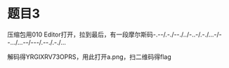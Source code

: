 # 题目3

压缩包用010 Editor打开，拉到最后，有一段摩尔斯码-.--/.-./--./../-..-/.-./...-/--.../...--/---/.--./.-./...  

解码得YRGIXRV73OPRS，用此打开a.png，扫二维码得flag  